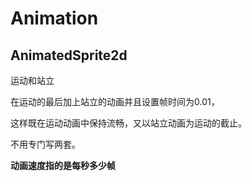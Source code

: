 # Animation

## AnimatedSprite2d

运动和站立

在运动的最后加上站立的动画并且设置帧时间为0.01，

这样既在运动动画中保持流畅，又以站立动画为运动的截止。

不用专门写两套。

**动画速度指的是每秒多少帧**
